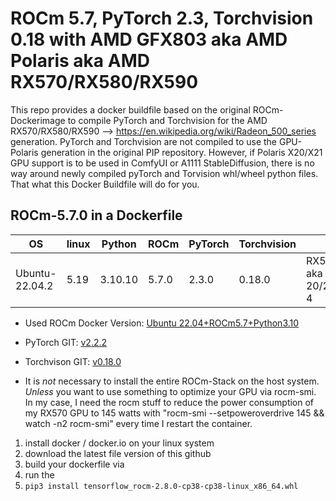# ROCm 5.7, PyTorch 2.3, Torchvision 0.18 with AMD GFX803 aka AMD Polaris aka AMD RX570/RX580/RX590

This repo provides a docker buildfile based on the original ROCm-Dockerimage to compile PyTorch and Torchvision for the AMD RX570/RX580/RX590 --> https://en.wikipedia.org/wiki/Radeon_500_series generation. PyTorch and Torchvision are not compiled to use the GPU-Polaris generation in the original PIP repository. However, if Polaris X20/X21 GPU support is to be used in ComfyUI or A1111 StableDiffusion, there is no way around newly compiled pyTorch and Torvision whl/wheel python files. That what this Docker Buildfile will do for you.

## ROCm-5.7.0 in a Dockerfile

|OS            |linux|Python|ROCm |PyTorch|Torchvision|GPU|
|--------------|-----|------|-----|-----|-----|-----|
|Ubuntu-22.04.2|5.19 |3.10.10|5.7.0|2.3.0|0.18.0|RX570/580/590 aka Polaris 20/21 aka GCN 4|

* Used ROCm Docker Version: [Ubuntu 22.04+ROCm5.7+Python3.10](https://hub.docker.com/layers/rocm/pytorch/rocm5.7_ubuntu22.04_py3.10_pytorch_2.0.1/images/sha256-21df283b1712f3d73884b9bc4733919374344ceacb694e8fbc2c50bdd3e767ee)     

* PyTorch GIT: [v2.2.2](https://github.com/pytorch/pytorch)
* Torchvison GIT: [v0.18.0](https://github.com/pytorch/vision)

- It is _not_ necessary to install the entire ROCm-Stack on the host system. _Unless_ you want to use something to optimize your GPU via rocm-smi. In my case, I need the rocm stuff to reduce the power consumption of my RX570 GPU to 145 watts with "rocm-smi --setpoweroverdrive 145 && watch -n2 rocm-smi" every time I restart the container.

1. install docker / docker.io on your linux system
2. download the latest file version of this github
3. build your dockerfile via 
4. run the  
6. `pip3 install tensorflow_rocm-2.8.0-cp38-cp38-linux_x86_64.whl`

